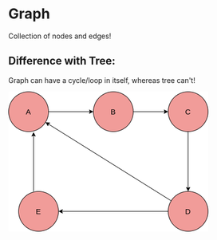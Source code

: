# Graph
Collection of nodes and edges!

## Difference with Tree:
Graph can have a cycle/loop in itself, whereas tree can't!

<img src="./img/graph.png">